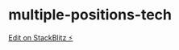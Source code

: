 # multiple-positions-tech

[Edit on StackBlitz ⚡️](https://stackblitz.com/edit/multiple-positions-tech)